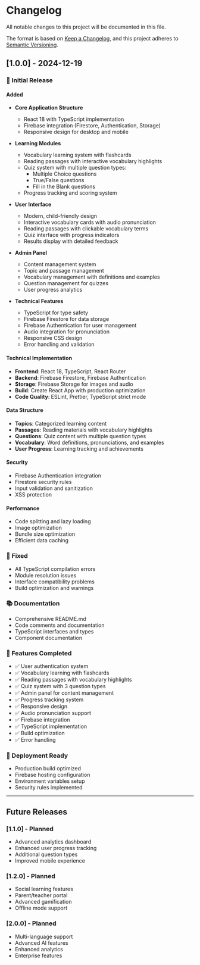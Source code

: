 # Changelog

All notable changes to this project will be documented in this file.

The format is based on [Keep a Changelog](https://keepachangelog.com/en/1.0.0/),
and this project adheres to [Semantic Versioning](https://semver.org/spec/v2.0.0.html).

## [1.0.0] - 2024-12-19

### 🎉 Initial Release

#### Added
- **Core Application Structure**
  - React 18 with TypeScript implementation
  - Firebase integration (Firestore, Authentication, Storage)
  - Responsive design for desktop and mobile

- **Learning Modules**
  - Vocabulary learning system with flashcards
  - Reading passages with interactive vocabulary highlights
  - Quiz system with multiple question types:
    - Multiple Choice questions
    - True/False questions
    - Fill in the Blank questions
  - Progress tracking and scoring system

- **User Interface**
  - Modern, child-friendly design
  - Interactive vocabulary cards with audio pronunciation
  - Reading passages with clickable vocabulary terms
  - Quiz interface with progress indicators
  - Results display with detailed feedback

- **Admin Panel**
  - Content management system
  - Topic and passage management
  - Vocabulary management with definitions and examples
  - Question management for quizzes
  - User progress analytics

- **Technical Features**
  - TypeScript for type safety
  - Firebase Firestore for data storage
  - Firebase Authentication for user management
  - Audio integration for pronunciation
  - Responsive CSS design
  - Error handling and validation

#### Technical Implementation
- **Frontend**: React 18, TypeScript, React Router
- **Backend**: Firebase Firestore, Firebase Authentication
- **Storage**: Firebase Storage for images and audio
- **Build**: Create React App with production optimization
- **Code Quality**: ESLint, Prettier, TypeScript strict mode

#### Data Structure
- **Topics**: Categorized learning content
- **Passages**: Reading materials with vocabulary highlights
- **Questions**: Quiz content with multiple question types
- **Vocabulary**: Word definitions, pronunciations, and examples
- **User Progress**: Learning tracking and achievements

#### Security
- Firebase Authentication integration
- Firestore security rules
- Input validation and sanitization
- XSS protection

#### Performance
- Code splitting and lazy loading
- Image optimization
- Bundle size optimization
- Efficient data caching

### 🔧 Fixed
- All TypeScript compilation errors
- Module resolution issues
- Interface compatibility problems
- Build optimization and warnings

### 📚 Documentation
- Comprehensive README.md
- Code comments and documentation
- TypeScript interfaces and types
- Component documentation

### 🎯 Features Completed
- ✅ User authentication system
- ✅ Vocabulary learning with flashcards
- ✅ Reading passages with vocabulary highlights
- ✅ Quiz system with 3 question types
- ✅ Admin panel for content management
- ✅ Progress tracking system
- ✅ Responsive design
- ✅ Audio pronunciation support
- ✅ Firebase integration
- ✅ TypeScript implementation
- ✅ Build optimization
- ✅ Error handling

### 🚀 Deployment Ready
- Production build optimized
- Firebase hosting configuration
- Environment variables setup
- Security rules implemented

---

## Future Releases

### [1.1.0] - Planned
- Advanced analytics dashboard
- Enhanced user progress tracking
- Additional question types
- Improved mobile experience

### [1.2.0] - Planned
- Social learning features
- Parent/teacher portal
- Advanced gamification
- Offline mode support

### [2.0.0] - Planned
- Multi-language support
- Advanced AI features
- Enhanced analytics
- Enterprise features
